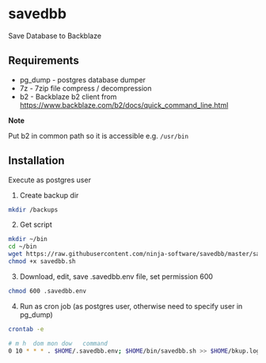 # savedbb

Save Database to Backblaze

## Requirements

- pg_dump - postgres database dumper
- 7z - 7zip file compress / decompression
- b2 - Backblaze b2 client from https://www.backblaze.com/b2/docs/quick_command_line.html

**Note**

Put b2 in common path so it is accessible e.g. `/usr/bin`

## Installation

Execute as postgres user

1. Create backup dir

```bash
mkdir /backups
```

2. Get script

```bash
mkdir ~/bin
cd ~/bin
wget https://raw.githubusercontent.com/ninja-software/savedbb/master/savedbb.sh
chmod +x savedbb.sh
```

3. Download, edit, save .savedbb.env file, set permission 600

```bash
chmod 600 .savedbb.env
```

4. Run as cron job (as postgres user, otherwise need to specify user in pg_dump)

```bash
crontab -e

# m h  dom mon dow   command
0 10 * * * . $HOME/.savedbb.env; $HOME/bin/savedbb.sh >> $HOME/bkup.log
```
